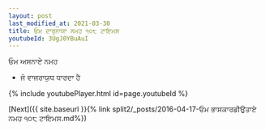 ```yaml
---
layout: post
last_modified_at: 2021-03-30
title: ਓਮ ਦਾਰੁਨਾਯਾ ਨਮਹ ੧੦੮ ਟਾਇਮਸ
youtubeId: 3UgJ0YBuAuI
---
```

 
 
 ਓਮ ਅਸਨਾਏ ਨਮਹ  
 
 -  ਜੋ ਵਾਜਰਾਯੁਧ ਧਾਰਦਾ ਹੈ 
 
  
 
  
 
 
 
 
 
 


{% include youtubePlayer.html id=page.youtubeId %}
 
[Next]({{ site.baseurl }}{% link  split2/_posts/2016-04-17-ਓਮ ਭਾਸਕਾਰਡੀਉਤਾਏ ਨਮਹ ੧੦੮ ਟਾਇਮਸ.md%})
 
